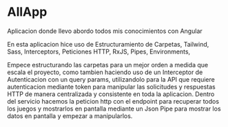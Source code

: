 # AllApp

Aplicacion donde llevo abordo todos mis conocimientos con Angular

En esta aplicacion hice uso de Estructuramiento de Carpetas, Tailwind, Sass, Interceptors, Peticiones HTTP, RxJS, Pipes, Environments,

Empece estructurando las carpetas para un mejor orden a medida que escala el proyecto, como tambien haciendo uso de un Interceptor de Autenticacion con un query params, utilizandolo para la API que requiere autenticacion mediante token para manipular las solicitudes y respuestas HTTP de manera centralizada y consistente en toda la aplicacion.
Dentro del servicio hacemos la peticion http con el endpoint para recuperar todos los juegos y mostrarlos en pantalla mediante un Json Pipe para mostrar los datos en pantalla y empezar a manipularlos.
